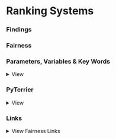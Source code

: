 # Ranking Systems

### Findings
### Fairness
### Parameters, Variables & Key Words

<details>
<summary>View</summary>

#####  Query Autocompletion:
- allows you to add on-the-fly geographic query predictions to your application. Instead of searching for a specific location, a user can type in a categorical search, such as "pizza near New York" and the service responds with a list of suggested queries matching the string.

##### Qrels:  
- Are judgments made by humans as to whether a document is relevant to an information need (i.e., topic)  

##### TREC:
- The TREC dataset is dataset for question classification consisting of open-domain, fact-based questions divided into broad semantic categories. It has both a six-class (TREC-6) and a fifty-class (TREC-50) version. Both have 5,452 training examples and 500 test examples, but TREC-50 has finer-grained labels 

</details>

### PyTerrier 

<details>
<summary>View</summary>

:link: https://pyterrier.readthedocs.io/en/latest/ltr.html  
:link: https://pyterrier.readthedocs.io/_/downloads/en/latest/pdf/

</details>




### Links
<details>
<summary>View Fairness Links</summary>

:link: [INRT-Graham](http://www.dcs.gla.ac.uk/~graham/publications/INRT-D-20-00118_Manuscript_McDonaldetal.pdf)\
:link: [Harrie Oosterhuis (Fairness)](https://scholar.google.com/citations?hl=en&user=e9JynrAAAAAJ&view_op=list_works&sortby=pubdate)\
:link: [Policy-Aware Unbiased Learning to Rank for Top-k Rankings](https://dl.acm.org/doi/abs/10.1145/3397271.3401102 )  
:link: [Reaching the End of Unbiasedness: Uncovering Implicit
Limitations of Click-Based Learning to Rank](https://harrieo.github.io/files/slides/2022-ictir.pdf)  
:link: [Unbiased Learning to Rank
with Unbiased Propensity Estimation](https://dl.acm.org/doi/pdf/10.1145/3209978.3209986)  
:link: [Fairness and Transparency in Ranking](https://dl.acm.org/doi/pdf/10.1145/3308774.3308783)

